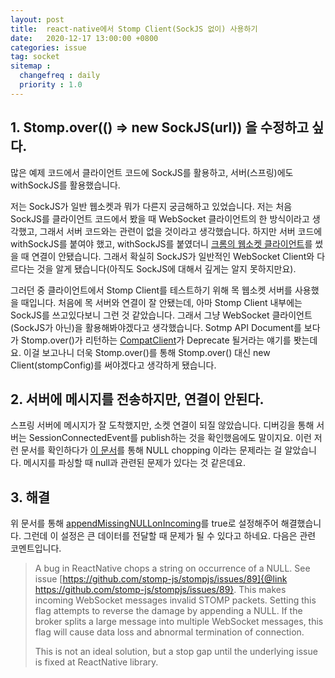 ```yaml
---
layout: post
title:  react-native에서 Stomp Client(SockJS 없이) 사용하기
date:   2020-12-17 13:00:00 +0800
categories: issue
tag: socket
sitemap :
  changefreq : daily
  priority : 1.0
---
```


## 1. Stomp.over(() => new SockJS(url)) 을 수정하고 싶다.

많은 예제 코드에서 클라이언트 코드에 SockJS를 활용하고, 서버(스프링)에도 withSockJS를 활용했습니다.

저는 SockJS가 일반 웹소켓과 뭐가 다른지 궁금해하고 있었습니다. 저는 처음 SockJS를 클라이언트 코드에서 봤을 때 WebSocket 클라이언트의 한 방식이라고 생각했고, 그래서 서버 코드와는 관련이 없을 것이라고 생각했습니다. 하지만 서버 코드에 withSockJS를 붙여야 했고, withSockJS를 붙였더니 [크롬의 웹소켓 클라이언트](https://chrome.google.com/webstore/detail/simple-websocket-client/pfdhoblngboilpfeibdedpjgfnlcodoo?hl=ko)를 썼을 때 연결이 안됐습니다. 그래서 확실히 SockJS가 일반적인 WebSocket Client와 다르다는 것을 알게 됐습니다(아직도 SockJS에 대해서 깊게는 알지 못하지만요).

그러던 중 클라이언트에서 Stomp Client를 테스트하기 위해 목 웹소켓 서버를 사용했을 때입니다. 처음에 목 서버와 연결이 잘 안됐는데, 아마 Stomp Client 내부에는 SockJS를 쓰고있다보니 그런 것 같았습니다. 그래서 그냥 WebSocket 클라이언트(SockJS가 아닌)을 활용해봐야겠다고 생각했습니다. Sotmp API Document를 보다가 Stomp.over()가 리턴하는 [CompatClient](https://stomp-js.github.io/api-docs/latest/classes/CompatClient.html)가 Deprecate 될거라는 얘기를 봣는데요. 이걸 보고나니 더욱 Stomp.over()를 통해 Stomp.over() 대신 new Client(stompConfig)를 써야겠다고 생각하게 됐습니다.

## 2. 서버에 메시지를 전송하지만, 연결이 안된다.

스프링 서버에 메시지가 잘 도착했지만, 소켓 연결이 되질 않았습니다. 디버깅을 통해 서버는 SessionConnectedEvent를 publish하는 것을 확인했음에도 말이지요. 이런 저런 문서를 확인하다가 [이 문서](https://stomp-js.github.io/workaround/stompjs/rx-stomp/ng2-stompjs/react-native-additional-notes.html)를 통해 NULL chopping 이라는 문제라는 걸 알았습니다. 메시지를 파싱할 때 null과 관련된 문제가 있다는 것 같은데요. 

## 3. 해결

위 문서를 통해 [appendMissingNULLonIncoming](https://stomp-js.github.io/api-docs/latest/classes/Client.html#appendMissingNULLonIncoming)를 true로 설정해주어 해결했습니다. 그런데 이 설정은 큰 데이터를 전달할 때 문제가 될 수 있다고 하네요. 다음은 관련 코멘트입니다.

> A bug in ReactNative chops a string on occurrence of a NULL. See issue [https://github.com/stomp-js/stompjs/issues/89]{@link https://github.com/stomp-js/stompjs/issues/89}. This makes incoming WebSocket messages invalid STOMP packets. Setting this flag attempts to reverse the damage by appending a NULL. If the broker splits a large message into multiple WebSocket messages, this flag will cause data loss and abnormal termination of connection.
>
> This is not an ideal solution, but a stop gap until the underlying issue is fixed at ReactNative library.